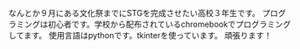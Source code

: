 なんとか９月にある文化祭までにSTGを完成させたい高校３年生です。
プログラミングは初心者です。学校から配布されているchromebookでプログラミングしてます。
使用言語はpythonです。tkinterを使っています。
頑張ります！
